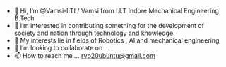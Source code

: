 - 👋 Hi, I’m @Vamsi-IITI / Vamsi from I.I.T Indore Mechanical Engineering B.Tech 
- 👀 I’m interested in contributing something for the development of society and nation through technology and knowledge
- 🌱 My interests lie in fields of Robotics , AI and mechanical engineering
- 💞️ I’m looking to collaborate on ...
- 📫 How to reach me ... rvb20ubuntu@gmail.com 

<!---
Vamsi-IITI/Vamsi-IITI is a ✨ special ✨ repository because its `README.md` (this file) appears on your GitHub profile.
You can click the Preview link to take a look at your changes.
--->
